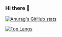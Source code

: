 ### Hi there 👋

[![Anurag's GitHub stats](https://github-readme-stats.vercel.app/api?username=Ehugo2000)](https://github.com/anuraghazra/github-readme-stats)


[![Top Langs](https://github-readme-stats.vercel.app/api/top-langs/?username=Ehugo2000)](https://github.com/anuraghazra/github-readme-stats)

